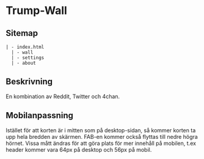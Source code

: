 # Trump-Wall
## Sitemap
    | - index.html
      | - wall
      | - settings
      | - about

## Beskrivning
En kombination av Reddit, Twitter och 4chan.

## Mobilanpassning
Istället för att korten är i mitten som på desktop-sidan, så kommer korten ta upp hela bredden av skärmen. FAB-en kommer också flyttas till nedre högra hörnet. Vissa mått ändras för att göra plats för mer innehåll på mobilen, t.ex header kommer vara 64px på desktop och 56px på mobil.
